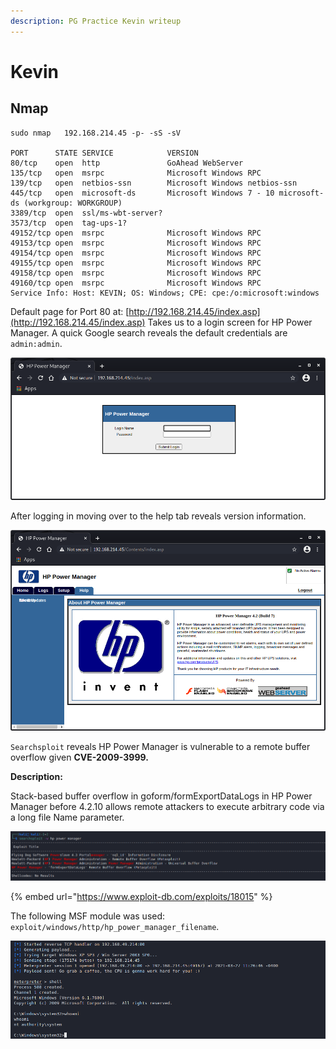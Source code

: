 ```yaml
---
description: PG Practice Kevin writeup
---
```


# Kevin

## Nmap

```
sudo nmap   192.168.214.45 -p- -sS -sV

PORT      STATE SERVICE            VERSION
80/tcp    open  http               GoAhead WebServer
135/tcp   open  msrpc              Microsoft Windows RPC
139/tcp   open  netbios-ssn        Microsoft Windows netbios-ssn
445/tcp   open  microsoft-ds       Microsoft Windows 7 - 10 microsoft-ds (workgroup: WORKGROUP)
3389/tcp  open  ssl/ms-wbt-server?
3573/tcp  open  tag-ups-1?
49152/tcp open  msrpc              Microsoft Windows RPC
49153/tcp open  msrpc              Microsoft Windows RPC
49154/tcp open  msrpc              Microsoft Windows RPC
49155/tcp open  msrpc              Microsoft Windows RPC
49158/tcp open  msrpc              Microsoft Windows RPC
49160/tcp open  msrpc              Microsoft Windows RPC
Service Info: Host: KEVIN; OS: Windows; CPE: cpe:/o:microsoft:windows
```

Default page for Port 80 at: [http://192.168.214.45/index.asp](http://192.168.214.45/index.asp) Takes us to a login screen for HP Power Manager. A quick Google search reveals the default credentials are `admin:admin`.

![](<../../../.gitbook/assets/image (1005) (1).png>)

After logging in moving over to the help tab reveals version information.

![](<../../../.gitbook/assets/image (1006).png>)

`Searchsploit` reveals HP Power Manager is vulnerable to a remote buffer overflow given **CVE-2009-3999.**

**Description:**

Stack-based buffer overflow in goform/formExportDataLogs in HP Power Manager before 4.2.10 allows remote attackers to execute arbitrary code via a long file Name parameter.

![](<../../../.gitbook/assets/image (1007).png>)

{% embed url="https://www.exploit-db.com/exploits/18015" %}

The following MSF module was used: `exploit/windows/http/hp_power_manager_filename`.

![](<../../../.gitbook/assets/image (1008) (1).png>)
